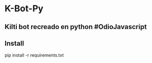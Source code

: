 # K-Bot-Py
## Kilti bot recreado en python #OdioJavascript

## Install
pip install -r requirements.txt
